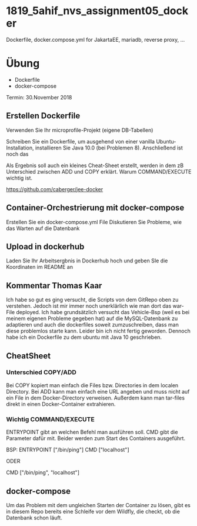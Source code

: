 # 1819_5ahif_nvs_assignment05_docker
Dockerfile, docker.compose.yml for JakartaEE, mariadb, reverse proxy, ...

# Übung

- Dockerfile
- docker-compose

Termin: 30.November 2018

## Erstellen Dockerfile

Verwenden Sie Ihr microprofile-Projekt (eigene DB-Tabellen)

Schreiben Sie ein Dockerfile, um ausgehend von einer vanilla Ubuntu-Installation, installieren Sie Java 10.0 (bei Problemen 8). Anschließend ist noch das 

Als Ergebnis soll auch ein kleines Cheat-Sheet erstellt, werden in dem zB Unterschied zwischen ADD und COPY erklärt. Warum COMMAND/EXECUTE wichtig ist.

<https://github.com/caberger/jee-docker>

## Container-Orchestrierung mit docker-compose

Erstellen Sie ein docker-compose.yml File
Diskutieren Sie Probleme, wie das Warten auf die Datenbank


## Upload in dockerhub

Laden Sie Ihr Arbeitsergbnis in Dockerhub hoch und geben SIe die Koordinaten im README an

## Kommentar Thomas Kaar

Ich habe so gut es ging versucht, die Scripts von dem GitRepo oben zu verstehen. Jedoch ist mir immer noch unerklärlich wie man dort das war-File deployed.
Ich habe grundsätzlich versucht das Vehicle-Bsp (weil es bei meinem eigenen Probleme gegeben hat) auf die MySQL-Datenbank zu adaptieren und auch die dockerfiles soweit zumzuschreiben, dass man diese problemlos starte kann. Leider bin ich nicht fertig geworden. Dennoch habe ich ein Dockerfile zu dem ubuntu mit Java 10 geschrieben.

## CheatSheet

### Unterschied COPY/ADD

Bei COPY kopiert man einfach die Files bzw. Directories in dem localen Directory.
Bei ADD kann man einfach eine URL angeben und muss nicht auf ein File in dem Docker-Directory verweisen. Außerdem kann man tar-files direkt in einen Docker-Container extrahieren.

### Wichtig COMMAND/EXECUTE

ENTRYPOINT gibt an welchen Befehl man ausführen soll.
CMD gibt die Parameter dafür mit.
Beider werden zum Start des Containers ausgeführt.

BSP:
ENTRYPOINT ["/bin/ping"]
CMD ["localhost"]

ODER

CMD ["/bin/ping", "localhost"]

## docker-compose

Um das Problem mit dem ungleichen Starten der Container zu lösen, gibt es in diesem Repo bereits eine Schleife vor dem Wildfly, die checkt, ob die Datenbank schon läuft.
